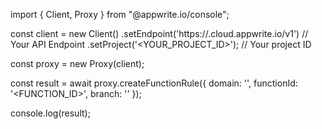 import { Client, Proxy } from "@appwrite.io/console";

const client = new Client()
    .setEndpoint('https://<REGION>.cloud.appwrite.io/v1') // Your API Endpoint
    .setProject('<YOUR_PROJECT_ID>'); // Your project ID

const proxy = new Proxy(client);

const result = await proxy.createFunctionRule({
    domain: '',
    functionId: '<FUNCTION_ID>',
    branch: '<BRANCH>'
});

console.log(result);
